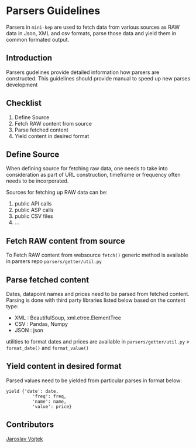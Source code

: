Parsers Guidelines
==================
Parsers in ```mini-kep``` are used to fetch data from various sources as RAW data in Json, XML and csv formats, parse those data and yield them in common formated output.

Introduction
------------
Parsers gudelines provide detailed information how parsers are constructed. 
This guidelines should provide manual to speed up new parses development

Checklist
---------
1. Define Source
2. Fetch RAW content from source
3. Parse fetched content
4. Yield content in desired format

Define Source
-------------
When defining source for fetching raw data, one needs to take into consideration as part of URL construction, timeframe or frequency often needs to be incorporated.

Sources for fetching up RAW data can be:
1. public API calls
2. public ASP calls
3. public CSV files
4. ...

Fetch RAW content from source
-----------------------------
To Fetch RAW content from websource ```fetch()``` generic method is available in parsers repo ```parsers/getter/util.py```

Parse fetched content
---------------------
Dates, datapoint names and prices need to be parsed from fetched content. Parsing is done with third party libraries listed below based on the content type:
- XML : BeautifulSoup, xml.etree.ElementTree
- CSV : Pandas, Numpy
- JSON : json

utilities to format dates and prices are available in ```parsers/getter/util.py``` > ```format_date()``` and ```format_value()```

Yield content in desired format
-------------------------------
Parsed values need to be yielded from particular parses in format below:
```
yield {'date': date,
          'freq': freq,
          'name': name,
          'value': price}
```
Contributors
------------
[Jaroslav Vojtek](https://www.upwork.com/freelancers/~01eeba06021f7e72ef?viewMode=1)
